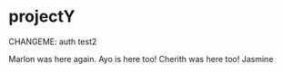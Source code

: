 # projectY
CHANGEME: auth test2

Marlon was here again.
Ayo is here too! 
Cherith was here too!
Jasmine